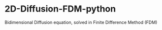 # 2D-Diffusion-FDM-python
Bidimensional Diffusion equation, solved in Finite Difference Method (FDM)
